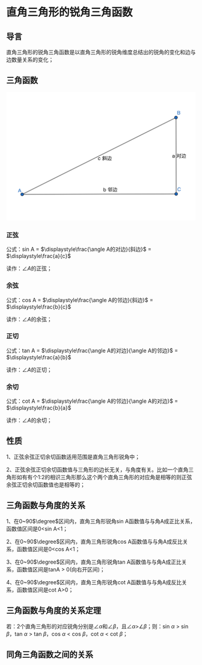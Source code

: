# 直角三角形的锐角三角函数

## 导言
直角三角形的锐角三角函数是以直角三角形的锐角维度总结出的锐角的变化和边与边数量关系的变化；

## 三角函数
![](images/直角三角形02.png)

### 正弦
公式：sin A = $\displaystyle\frac{\angle A的对边}{斜边}$ = $\displaystyle\frac{a}{c}$

读作：$\angle A$的正弦；

### 余弦
公式：cos A = $\displaystyle\frac{\angle A的邻边}{斜边}$ = $\displaystyle\frac{b}{c}$

读作：$\angle A$的余弦；

### 正切
公式：tan A = $\displaystyle\frac{\angle A的对边}{\angle A的邻边}$ = $\displaystyle\frac{a}{b}$

读作：$\angle A$的正切；

### 余切
公式：cot A = $\displaystyle\frac{\angle A的邻边}{\angle A的对边}$ = $\displaystyle\frac{b}{a}$

读作：$\angle A$的余切；

## 性质
1、正弦余弦正切余切函数适用范围是直角三角形锐角中；

2、正弦余弦正切余切函数值与三角形的边长无关，与角度有关。比如一个直角三角形如有有个1:2的相识三角形那么这个两个直角三角形的对应角是相等的则正弦余弦正切余切函数值也是相等的；

## 三角函数与角度的关系
1、在0~90$\degree$区间内，直角三角形锐角sin A函数值与与角A成正比关系，函数值区间是0<sin A<1；

2、在0~90$\degree$区间内，直角三角形锐角cos A函数值与与角A成反比关系，函数值区间是0<cos A<1；

3、在0~90$\degree$区间内，直角三角形锐角tan A函数值与与角A成正比关系，函数值区间是tanA > 0(向右开区间)；

4、在0~90$\degree$区间内，直角三角形锐角cot A函数值与与角A成反比关系，函数值区间是cot A>0；

## 三角函数与角度的关系定理
若：2个直角三角形的对应锐角分别是$\angle\alpha$和$\angle\beta$，且$\angle\alpha$>$\angle\beta$；则：sin  $\alpha$ > sin $\beta$，tan $\alpha$ > tan $\beta$，cos  $\alpha$ < cos $\beta$，cot  $\alpha$ < cot $\beta$；

## 同角三角函数之间的关系
